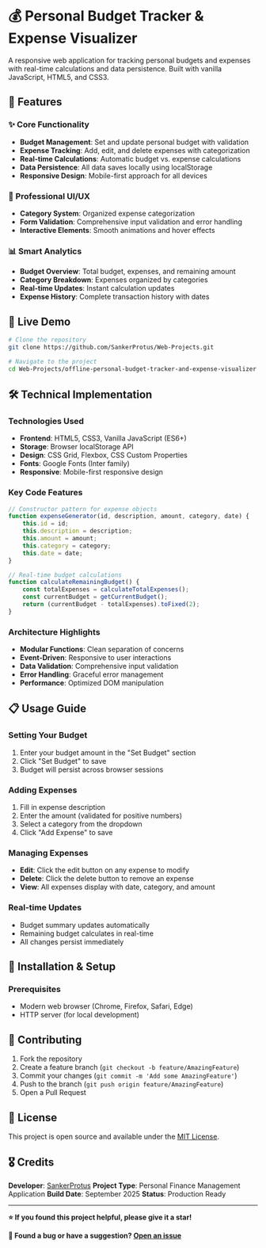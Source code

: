 # 💰 Personal Budget Tracker & Expense Visualizer

A responsive web application for tracking personal budgets and expenses with real-time calculations and data persistence. Built with vanilla JavaScript, HTML5, and CSS3.

## 🌟 Features

### ✨ Core Functionality
- **Budget Management**: Set and update personal budget with validation
- **Expense Tracking**: Add, edit, and delete expenses with categorization
- **Real-time Calculations**: Automatic budget vs. expense calculations
- **Data Persistence**: All data saves locally using localStorage
- **Responsive Design**: Mobile-first approach for all devices

### 💼 Professional UI/UX
- **Category System**: Organized expense categorization
- **Form Validation**: Comprehensive input validation and error handling
- **Interactive Elements**: Smooth animations and hover effects

### 📊 Smart Analytics
- **Budget Overview**: Total budget, expenses, and remaining amount
- **Category Breakdown**: Expenses organized by categories
- **Real-time Updates**: Instant calculation updates
- **Expense History**: Complete transaction history with dates

## 🚀 Live Demo

```bash
# Clone the repository
git clone https://github.com/SankerProtus/Web-Projects.git

# Navigate to the project
cd Web-Projects/offline-personal-budget-tracker-and-expense-visualizer

```

## 🛠️ Technical Implementation

### Technologies Used
- **Frontend**: HTML5, CSS3, Vanilla JavaScript (ES6+)
- **Storage**: Browser localStorage API
- **Design**: CSS Grid, Flexbox, CSS Custom Properties
- **Fonts**: Google Fonts (Inter family)
- **Responsive**: Mobile-first responsive design

### Key Code Features
```javascript
// Constructor pattern for expense objects
function expenseGenerator(id, description, amount, category, date) {
    this.id = id;
    this.description = description;
    this.amount = amount;
    this.category = category;
    this.date = date;
}

// Real-time budget calculations
function calculateRemainingBudget() {
    const totalExpenses = calculateTotalExpenses();
    const currentBudget = getCurrentBudget();
    return (currentBudget - totalExpenses).toFixed(2);
}
```

### Architecture Highlights
- **Modular Functions**: Clean separation of concerns
- **Event-Driven**: Responsive to user interactions
- **Data Validation**: Comprehensive input validation
- **Error Handling**: Graceful error management
- **Performance**: Optimized DOM manipulation

## 📋 Usage Guide

### Setting Your Budget
1. Enter your budget amount in the "Set Budget" section
2. Click "Set Budget" to save
3. Budget will persist across browser sessions

### Adding Expenses
1. Fill in expense description
2. Enter the amount (validated for positive numbers)
3. Select a category from the dropdown
4. Click "Add Expense" to save

### Managing Expenses
- **Edit**: Click the edit button on any expense to modify
- **Delete**: Click the delete button to remove an expense
- **View**: All expenses display with date, category, and amount

### Real-time Updates
- Budget summary updates automatically
- Remaining budget calculates in real-time
- All changes persist immediately

## 🔧 Installation & Setup

### Prerequisites
- Modern web browser (Chrome, Firefox, Safari, Edge)
- HTTP server (for local development)

## 🤝 Contributing

1. Fork the repository
2. Create a feature branch (`git checkout -b feature/AmazingFeature`)
3. Commit your changes (`git commit -m 'Add some AmazingFeature'`)
4. Push to the branch (`git push origin feature/AmazingFeature`)
5. Open a Pull Request

## 📝 License

This project is open source and available under the [MIT License](LICENSE).

## 🎖️ Credits

**Developer**: [SankerProtus](https://github.com/SankerProtus)
**Project Type**: Personal Finance Management Application
**Build Date**: September 2025
**Status**: Production Ready

---

**⭐ If you found this project helpful, please give it a star!**

**🐛 Found a bug or have a suggestion? [Open an issue](../../issues)**

